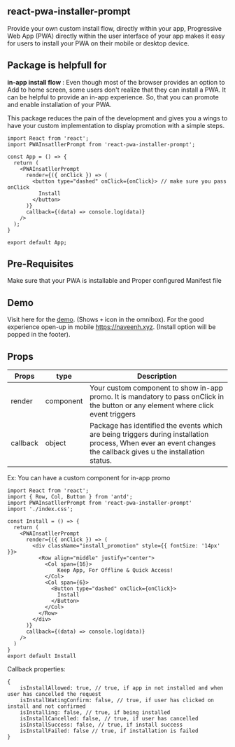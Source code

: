 ## **react-pwa-installer-prompt**

Provide your own custom install flow, directly within your app,  Progressive Web App (PWA) directly within the user interface of your app makes it easy for users to install your PWA on their mobile or desktop device. 

## Package is helpfull for

**in-app install flow** : Even though most of the browser provides an option to Add to home screen, some users don't realize that they can install a PWA. It can be helpful to provide an in-app experience. So, that you can promote and enable installation of your PWA.

This package reduces the pain of the development and gives you a wings to have your custom implementation to display promotion with a simple steps.

    import React from 'react';
    import PWAInsatllerPrompt from 'react-pwa-installer-prompt';
    
    const App = () => {
      return (
        <PWAInsatllerPrompt 
          render={({ onClick }) => (
            <button type="dashed" onClick={onClick}> // make sure you pass onClick
              Install
            </button>
          )}
          callback={(data) => console.log(data)} 
        />
      );
    }
    
    export default App;
 
## Pre-Requisites
Make sure that your PWA is installable and Proper configured Manifest file

## Demo
Visit here for the [demo](https://bit.ly/33QBYj9). (Shows `+` icon in the omnibox).
For the good experience open-up in mobile https://naveenh.xyz. (Install option will be popped in the footer).

## Props
|Props| type |Description|
|--|--|--|
| render | component  | Your custom component to show in-app promo. It is mandatory to pass onClick in the button or any element where click event triggers| 
|callback|object|Package has identified the events which are being triggers during installation process, When ever an event changes the callback gives u the installation status. |

Ex: You can have a custom component for in-app promo

    import React from 'react';
    import { Row, Col, Button } from 'antd';
    import PWAInsatllerPrompt from 'react-pwa-installer-prompt'
    import './index.css';
    
    const Install = () => {       
      return (  
        <PWAInsatllerPrompt 
          render={({ onClick }) => (
            <div className="install_promotion" style={{ fontSize: '14px' }}>
              <Row align="middle" justify="center">
                <Col span={16}>
                    Keep App, For Offline & Quick Access!
                </Col>
                <Col span={6}>
                  <Button type="dashed" onClick={onClick}>
                    Install
                  </Button>
                </Col>
              </Row>
            </div>
          )}
          callback={(data) => console.log(data)} 
        />
      )
    }
    export default Install

Callback properties:

    {
        isInstallAllowed: true, // true, if app in not installed and when user has cancelled the request
        isInstallWatingConfirm: false, // true, if user has clicked on install and not confirmed 
        isInstalling: false, // true, if being installed
        isInstallCancelled: false, // true, if user has cancelled 
        isInstallSuccess: false, // true, if install success
        isInstallFailed: false // true, if installation is failed
    }
